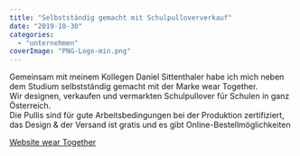 ```yaml
---
title: "Selbstständig gemacht mit Schulpulloververkauf"
date: "2019-10-30"
categories: 
  - "unternehmen"
coverImage: "PNG-Logo-min.png"
---
```


Gemeinsam mit meinem Kollegen Daniel Sittenthaler habe ich mich neben dem Studium selbstständig gemacht mit der Marke wear Together.  
Wir designen, verkaufen und vermarkten Schulpullover für Schulen in ganz Österreich.  
Die Pullis sind für gute Arbeitsbedingungen bei der Produktion zertifiziert, das Design & der Versand ist gratis und es gibt Online-Bestellmöglichkeiten

[Website wear Together](https://wear-together.at)
